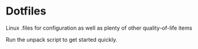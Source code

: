 Dotfiles
========

Linux .files for configuration as well as plenty of other quality-of-life items

Run the unpack script to get started quickly.
